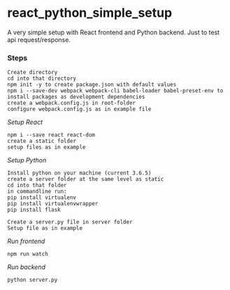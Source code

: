 # react_python_simple_setup
A very simple setup with React frontend and Python backend. Just to test api request/response.

### Steps
```
Create directory
cd into that directory
npm init -y to create package.json with default values
npm i --save-dev webpack webpack-cli babel-loader babel-preset-env to install packages as development dependencies
create a webpack.config.js in root-folder
configure webpack.config.js as in example file
```
*Setup React*
```
npm i --save react react-dom
create a static folder
setup files as in example
```
*Setup Python*
```
Install python on your machine (current 3.6.5)
create a server folder at the same level as static
cd into that folder
in commandline run:
pip install virtualenv
pip install virtualenvwrapper
pip install flask
```
```
Create a server.py file in server folder
Setup file as in example
```

*Run frontend*
```
npm run watch
```
*Run backend*
```
python server.py
```



